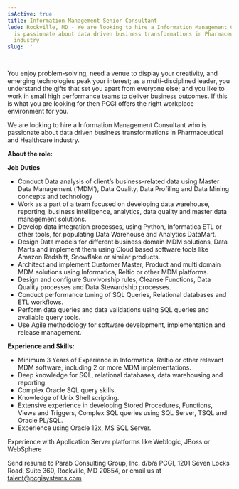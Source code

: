 ```yaml
---
isActive: true
title: Information Management Senior Consultant
lede: Rockville, MD - We are looking to hire a Information Management Consultant who
  is passionate about data driven business transformations in Pharmaceutical and Healthcare
  industry
slug: ''

---
```

You enjoy problem-solving, need a venue to display your creativity, and emerging technologies peak your interest; as a multi-disciplined leader, you understand the gifts that set you apart from everyone else; and you like to work in small high performance teams to deliver business outcomes. If this is what you are looking for then PCGI offers the right workplace environment for you.

We are looking to hire a Information Management Consultant who is passionate about data driven business transformations in Pharmaceutical and Healthcare industry.

**About the role:**

**Job Duties**

* Conduct Data analysis of client’s business-related data using Master Data Management (‘MDM’), Data Quality, Data Profiling and Data Mining concepts and technology
* Work as a part of a team focused on developing data warehouse, reporting, business intelligence, analytics, data quality and master data management solutions.
* Develop data integration processes, using Python, Informatica ETL or other tools, for populating Data Warehouse and Analytics DataMart.
* Design Data models for different business domain MDM solutions, Data Marts and implement them using Cloud based software tools like Amazon Redshift, Snowflake or similar products.
* Architect and implement Customer Master, Product and multi domain MDM solutions using Informatica, Reltio or other MDM platforms.
* Design and configure Survivorship rules, Cleanse Functions, Data Quality processes and Data Stewardship processes.
* Conduct performance tuning of SQL Queries, Relational databases and ETL workflows.
* Perform data queries and data validations using SQL queries and available query tools.
* Use Agile methodology for software development, implementation and release management.

**Experience and Skills:**

* Minimum 3 Years of Experience in Informatica, Reltio or other relevant MDM software, including 2 or more MDM implementations.
* Deep knowledge for SQL, relational databases, data warehousing and reporting.
* Complex Oracle SQL query skills.
* Knowledge of Unix Shell scripting.
* Extensive experience in developing Stored Procedures, Functions, Views and Triggers, Complex SQL queries using SQL Server, TSQL and Oracle PL/SQL.
* Experience using Oracle 12x, MS SQL Server.

Experience with Application Server platforms like Weblogic, JBoss or WebSphere

Send resume to Parab Consulting Group, Inc. d/b/a PCGI, 1201 Seven Locks Road, Suite 360, Rockville, MD 20854, or email us at [talent@pcgisystems.com](mailto:talent@pcgisystems.com)